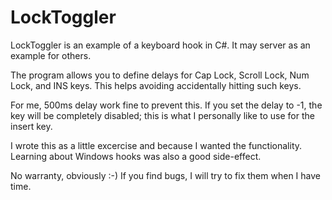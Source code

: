 # LockToggler

LockToggler is an example of a keyboard hook in C#. It may server as an example for others.

The program allows you to define delays for Cap Lock, Scroll Lock, Num Lock, and INS keys. This helps avoiding accidentally hitting such keys.

For me, 500ms delay work fine to prevent this. If you set the delay to -1, the key will be completely disabled; this is what I personally like to use for the insert key.

I wrote this as a little excercise and because I wanted the functionality. Learning about Windows hooks was also a good side-effect.

No warranty, obviously :-) If you find bugs, I will try to fix them when I have time.
